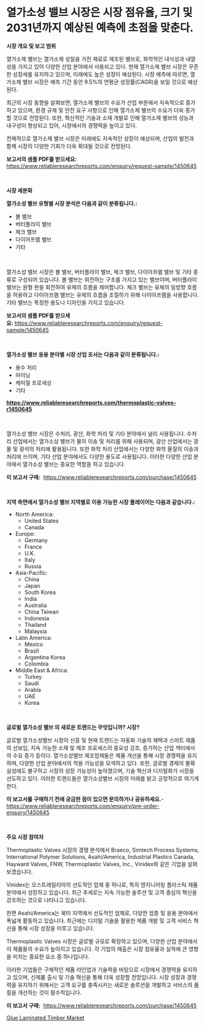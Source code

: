 <p><h1>열가소성 밸브 시장은 시장 점유율, 크기 및 2031년까지 예상된 예측에 초점을 맞춘다.</h1></p><p><strong>시장 개요 및 보고 범위</strong></p>
<p><p>열가소제 밸브는 열가소제 성질을 가진 재료로 제조된 밸브로, 화학적인 내식성과 내열성을 가지고 있어 다양한 산업 분야에서 사용되고 있다. 현재 열가소제 밸브 시장은 꾸준한 성장세를 유지하고 있으며, 미래에도 높은 성장이 예상된다. 시장 예측에 따르면, 열가소제 밸브 시장은 예측 기간 동안 9.5%의 연평균 성장률(CAGR)을 보일 것으로 예상된다. </p><p>최근의 시장 동향을 살펴보면, 열가소제 밸브의 수요가 산업 부문에서 지속적으로 증가하고 있으며, 환경 규제 및 안전 요구 사항으로 인해 열가소제 밸브의 수요가 더욱 증가할 것으로 전망된다. 또한, 혁신적인 기술과 소재 개발로 인해 열가소제 밸브의 성능과 내구성이 향상되고 있어, 시장에서의 경쟁력을 높이고 있다. </p><p>전체적으로 열가소제 밸브 시장은 미래에도 지속적인 성장이 예상되며, 산업의 발전과 함께 시장의 다양한 기회가 더욱 확대될 것으로 전망된다.</p></p>
<p><strong>보고서의 샘플 PDF를 받으세요:</strong> <a href="https://www.reliableresearchreports.com/enquiry/request-sample/1450645">https://www.reliableresearchreports.com/enquiry/request-sample/1450645</a></p>
<p>&nbsp;</p>
<p><strong>시장 세분화</strong></p>
<p><strong>열가소성 밸브 유형별 시장 분석은 다음과 같이 분류됩니다.:</strong></p>
<p><ul><li>볼 밸브</li><li>버터플라이 밸브</li><li>체크 밸브</li><li>다이어프램 밸브</li><li>기타</li></ul></p>
<p>&nbsp;</p>
<p><p>열가소성 밸브 시장은 볼 밸브, 버터플라이 밸브, 체크 밸브, 다이아프램 밸브 및 기타 종류로 구성되어 있습니다. 볼 밸브는 회전하는 구조를 가지고 있는 밸브이며, 버터플라이 밸브는 원형 판을 회전하여 유체의 흐름을 제어합니다. 체크 밸브는 유체의 일방향 흐름을 허용하고 다이아프램 밸브는 유체의 흐름을 조절하기 위해 다이아프램을 사용합니다. 기타 밸브는 특정한 용도나 디자인을 가지고 있습니다.</p></p>
<p><strong>보고서의 샘플 PDF를 받으세요:</strong>&nbsp;<a href="https://www.reliableresearchreports.com/enquiry/request-sample/1450645">https://www.reliableresearchreports.com/enquiry/request-sample/1450645</a></p>
<p>&nbsp;</p>
<p><strong> 열가소성 밸브 응용 분야별 시장 산업 조사는 다음과 같이 분류됩니다.:</strong></p>
<p><ul><li>용수 처리</li><li>마이닝</li><li>케미컬 프로세싱</li><li>기타</li></ul></p>
<p><strong><a href="https://www.reliableresearchreports.com/thermoplastic-valves-r1450645">https://www.reliableresearchreports.com/thermoplastic-valves-r1450645</a></strong></p>
<p>&nbsp;</p>
<p><p>열가소성 밸브 시장은 수처리, 광산, 화학 처리 및 기타 분야에서 널리 사용됩니다. 수처리 산업에서는 열가소성 밸브가 물의 이송 및 처리를 위해 사용되며, 광산 산업에서는 광물 및 광석의 처리에 활용됩니다. 또한 화학 처리 산업에서는 다양한 화학 물질의 이송과 처리에 쓰이며, 기타 산업 분야에서도 다양한 용도로 사용됩니다. 이러한 다양한 산업 분야에서 열가소성 밸브는 중요한 역할을 하고 있습니다.</p></p>
<p><strong>이 보고서 구매:</strong>&nbsp; <a href="https://www.reliableresearchreports.com/purchase/1450645">https://www.reliableresearchreports.com/purchase/1450645</a></p>
<p>&nbsp;</p>
<p><strong>지역 측면에서 열가소성 밸브 지역별로 이용 가능한 시장 플레이어는 다음과 같습니다.:</strong></p>
<p><ul>
    <li>
        North America:
        <ul>
            <li>United States</li>
            <li>Canada</li>
        </ul>
    </li>
    <li>
        Europe:
        <ul>
            <li>Germany</li>
            <li>France</li>
            <li>U.K.</li>
            <li>Italy</li>
            <li>Russia</li>
        </ul>
    </li>
    <li>
        Asia-Pacific:
        <ul>
            <li>China</li>
            <li>Japan</li>
            <li>South Korea</li>
            <li>India</li>
            <li>Australia</li>
            <li>China Taiwan</li>
            <li>Indonesia</li>
            <li>Thailand</li>
            <li>Malaysia</li>
        </ul>
    </li>
    <li>
        Latin America:
        <ul>
            <li>Mexico</li>
            <li>Brazil</li>
            <li>Argentina Korea</li>
            <li>Colombia</li>
        </ul>
    </li>
    <li>
        Middle East & Africa:
        <ul>
            <li>Turkey</li>
            <li>Saudi</li>
            <li>Arabia</li>
            <li>UAE</li>
            <li>Korea</li>
        </ul>
    </li>
    </ul></p>
<p>&nbsp;</p>
<p><strong>글로벌 열가소성 밸브 의 새로운 트렌드는 무엇입니까? 시장?</strong></p>
<p><p>글로벌 열가소성밸브 시장의 신흥 및 현재 트렌드는 자동화 기술의 채택과 스마트 제품의 선보임, 지속 가능한 소재 및 제조 프로세스의 중요성 강조, 증가하는 산업 섹터에서의 수요 증가 등이다. 열가소성밸브 제조업체들은 제품 개선을 통해 시장 경쟁력을 유지하며, 다양한 산업 분야에서의 적용 가능성을 모색하고 있다. 또한, 글로벌 경제의 불확실성에도 불구하고 시장의 성장 가능성이 높아졌으며, 기술 혁신과 디지털화가 시장을 선도하고 있다. 이러한 트렌드들은 열가소성밸브 시장의 미래를 밝고 긍정적으로 여기게 한다.</p></p>
<p><strong>이 보고서를 구매하기 전에 궁금한 점이 있으면 문의하거나 공유하세요.</strong>- <a href="https://www.reliableresearchreports.com/enquiry/pre-order-enquiry/1450645">https://www.reliableresearchreports.com/enquiry/pre-order-enquiry/1450645</a></p>
<p>&nbsp;</p>
<p><strong>주요 시장 참여자</strong></p>
<p><p>Thermoplastic Valves 시장의 경쟁 분석에서 Braeco, Simtech Process Systems, International Polymer Solutions, Asahi/America, Industrial Plastics Canada, Hayward Valves, FNW, Thermoplastic Valves, Inc., Vinidex와 같은 기업을 살펴 보겠습니다.</p><p>Vinidex는 오스트레일리아의 선도적인 업체 중 하나로, 특히 엔지니어링 플라스틱 제품 분야에서 성장하고 있습니다. 최근 추세로는 지속 가능한 솔루션 및 고객 중심의 혁신을 강조하는 것으로 나타나고 있습니다.</p><p>한편 Asahi/America는 북미 지역에서 선도적인 업체로, 다양한 업종 및 응용 분야에서 폭넓게 활동하고 있습니다. 최근에는 디지털 기술을 활용한 제품 개발 및 고객 서비스 혁신을 통해 시장 성장을 이루고 있습니다.</p><p>Thermoplastic Valves 시장은 글로벌 규모로 확장하고 있으며, 다양한 산업 분야에서 이 제품들의 수요가 높아지고 있습니다. 각 기업의 매출은 시장 점유율과 실적에 큰 영향을 미치는 중요한 요소 중 하나입니다.</p><p>이러한 기업들은 구체적인 제품 라인업과 기술력을 바탕으로 시장에서 경쟁력을 유지하고 있으며, 신제품 출시 및 기술 혁신을 통해 더욱 성장할 전망입니다. 시장 성장과 경쟁력을 유지하기 위해서는 고객 요구를 충족시키는 새로운 솔루션을 개발하고 서비스의 품질을 개선하는 것이 필수적입니다.</p></p>
<p><strong>이 보고서 구매:</strong>&nbsp;&nbsp;<a href="https://www.reliableresearchreports.com/purchase/1450645">https://www.reliableresearchreports.com/purchase/1450645</a></p>
<p><p><a href="https://meowing-canidae-761.notion.site/Global-Glue-Laminated-Timber-Market-by-Types-Applications-and-Major-Players-with-Regional-Growth--6c0ad0228883421bb75756bba3490fbf">Glue Laminated Timber Market</a></p></p>